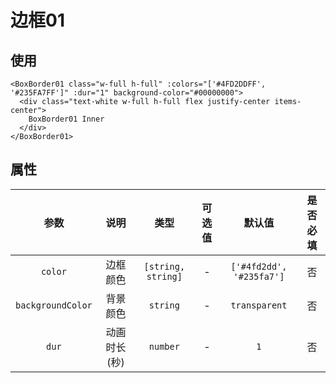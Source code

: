 # 边框01

<demo />

## 使用

```vue
<BoxBorder01 class="w-full h-full" :colors="['#4FD2DDFF', '#235FA7FF']" :dur="1" background-color="#00000000">
  <div class="text-white w-full h-full flex justify-center items-center">
    BoxBorder01 Inner
  </div>
</BoxBorder01>
```

## 属性

|       参数        |     说明     |        类型        | 可选值 |          默认值          | 是否必填 |
| :---------------: | :----------: | :----------------: | :----: | :----------------------: | :------: |
|      `color`      |   边框颜色   | `[string, string]` |   -    | `['#4fd2dd', '#235fa7']` |    否    |
| `backgroundColor` |   背景颜色   |      `string`      |   -    |      `transparent`       |    否    |
|       `dur`       | 动画时长(秒) |      `number`      |   -    |           `1`            |    否    |

